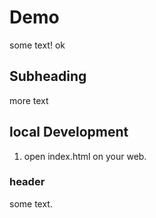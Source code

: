 # Demo

some text!
ok

## Subheading

more text

## local Development

1. open index.html on your web.

### header

some text.
